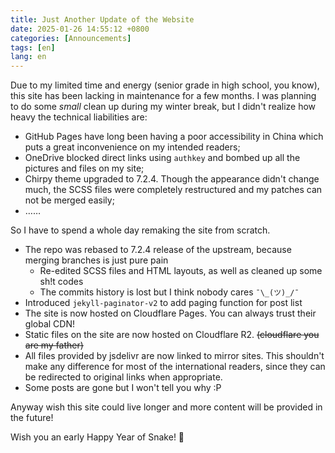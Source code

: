 ```yaml
---
title: Just Another Update of the Website
date: 2025-01-26 14:55:12 +0800
categories: [Announcements]
tags: [en]
lang: en
---
```


Due to my limited time and energy (senior grade in high school, you know), this site has been lacking in maintenance for a few months. I was planning to do some *small* clean up during my winter break, but I didn't realize how heavy the technical liabilities are:

- GitHub Pages have long been having a poor accessibility in China which puts a great inconvenience on my intended readers;
- OneDrive blocked direct links using `authkey` and bombed up all the pictures and files on my site;
- Chirpy theme upgraded to 7.2.4. Though the appearance didn't change much, the SCSS files were completely restructured and my patches can not be merged easily;
- ……

So I have to spend a whole day remaking the site from scratch.

- The repo was rebased to 7.2.4 release of the upstream, because merging branches is just pure pain
  - Re-edited SCSS files and HTML layouts, as well as cleaned up some sh!t codes
  - The commits history is lost but I think nobody cares `¯\_(ツ)_/¯`
- Introduced `jekyll-paginator-v2` to add paging function for post list
- The site is now hosted on Cloudflare Pages. You can always trust their global CDN!
- Static files on the site are now hosted on Cloudflare R2. ~~(cloudflare you are my father)~~
- All files provided by jsdelivr are now linked to mirror sites. This shouldn't make any difference for most of the international readers, since they can be redirected to original links when appropriate.
- Some posts are gone but I won't tell you why :P

Anyway wish this site could live longer and more content will be provided in the future!

Wish you an early Happy Year of Snake! 🐍
